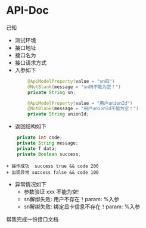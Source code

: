 # API-Doc
已知
+ 测试环境
+ 接口地址
+ 接口名为
+ 接口请求方式
+ 入参如下
```java
        @ApiModelProperty(value = "sn码")
        @NotBlank(message = "sn码不能为空！")
        private String sn;

        @ApiModelProperty(value = "用户unionId")
        @NotBlank(message = "用户unionId不能为空！")
        private String unionId;
```
+ 返回结构如下
```java
    private int code;
    private String message;
    private T data;
    private Boolean success;
```
	+ 操作成功  success true && code 200
	+ 出现异常 success false && code 100
+ 异常情况如下
    + 参数验证 xxx 不能为空!
    + sn解绑失败: 用户不存在！param: %入参
    + sn解绑失败: 绑定显卡信息不存在！param: %入参

帮我完成一份接口文档
